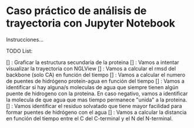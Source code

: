 # Caso práctico de análisis de trayectoria con Jupyter Notebook

Instrucciones...

TODO List:

[] : Graficar la estructura secundaria de la proteina
[] : Vamos a intentar visualizar la trayectoria con NGLView
[] : Vamos a calcular el rmsd del backbone (solo CA) en función del tiempo
[] : Vamos a calcular el numero de puentes de hidrógeno protein-agua en función del tiempo
[] : Vamos a identificar si hay alguna/s moleculas de agua que siempre tienen algún puente de hidrogeno con la proteina. En caso negativo, vamos a identificar la molecula de que agua que mas tiempo permanece "unida" a la proteina.
[] : Vamos identificar el residuo solvatado que tiene mayor facilidad para formar puentes de hidrógeno con el agua
[] : Vamos a calcular la distancia en función del tiempo entre el C del C-terminal y el N del N-terminal.
